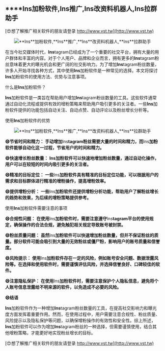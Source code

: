 ## ****Ins**加粉软件,**Ins**推广,**Ins**改资料机器人,**Ins**拉群助手**

[😍想了解推广相关软件的朋友请登录 http://www.vst.tw](http://www.vst.tw)

 <center><img src="https://vst.tw/MP4/tuiguang/png/0.png" alt="**Ins**加粉软件,**Ins**推广,**Ins**改资料机器人,**Ins**拉群助手"></center>

在当今社交媒体时代，**Ins**tagram已经成为了一个重要的社交平台，拥有大量的用户群体和丰富的内容。对于个人用户、品牌和企业而言，拥有更多的**Ins**tagram粉丝意味着更大的曝光机会和更广阔的社交影响力。为了增加**Ins**tagram粉丝数量，许多人开始寻找各种方式，其中使用**Ins**加粉软件是一种常见的选择。本文将探讨**Ins**加粉软件的使用方法、优势与注意事项。

什么是**Ins**加粉软件？

**Ins**加粉软件是一类旨在帮助用户增加**Ins**tagram粉丝数量的工具。这些软件通常通过自动化流程或提供有效的增粉策略来帮助用户吸引更多的关注者。一些**Ins**加粉软件提供的功能包括自动关注、自动点赞、自动评论以及粉丝增长分析等。

使用**Ins**加粉软件的优势

 <center><img src="https://vst.tw/MP4/tuiguang/png/4.png" alt="**Ins**加粉软件,**Ins**推广,**Ins**改资料机器人,**Ins**拉群助手"></center>

**😄节省时间和精力： 手动增加**Ins**tagram粉丝需要大量的时间和精力，而**Ins**加粉软件能够自动化这一过程，节省用户的时间和精力。**

**😄快速增长粉丝数量： **Ins**加粉软件可以快速地增加粉丝数量，通过自动化操作，用户可以在较短的时间内吸引更多的关注者。**

**😄精准的目标定位： 一些**Ins**加粉软件具有精准的目标定位功能，可以根据用户的需求和目标群体进行精准的增粉操作，提高增粉效率。**

**😄提供增粉分析： 一些**Ins**加粉软件还提供增粉分析功能，帮助用户了解粉丝增长的趋势和效果，为后续的增粉策略提供参考。**

使用**Ins**加粉软件需要注意的事项

**😄合规性问题： 在使用**Ins**加粉软件时，需要注意遵守**Ins**tagram平台的使用规定，确保操作的合法合规，避免触犯相关规定导致账号被封禁。**

**😄粉丝质量问题： 虽然**Ins**加粉软件可以快速增加粉丝数量，但并不保证粉丝的质量。部分软件可能会吸引到大量的无效粉丝或僵尸粉，影响用户的账号质量和信誉度。**

**😄风险提示： 使用**Ins**加粉软件存在一定的风险，例如账号安全问题、数据泄露风险等。在选择和使用软件时，需要谨慎评估风险，并选择信誉良好、口碑较佳的软件。**

**😄注意隐私保护： 在使用**Ins**加粉软件时，需要注意保护个人隐私信息，避免将个人账号信息泄露给不明来源的软件，以免造成不必要的风险。**

**😄结语**

**Ins**加粉软件作为一种增加**Ins**tagram粉丝数量的工具，在提高社交影响力和曝光度方面发挥着重要作用。然而，在使用过程中，用户需要注意合规性、粉丝质量、风险提示以及隐私保护等问题，以确保增粉操作的有效性和安全性。综上所述，**Ins**加粉软件可以作为增加**Ins**tagram粉丝的一种选择，但需要谨慎使用，结合其他增粉策略，才能更好地实现粉丝增长的目标。

[😍想了解推广相关软件的朋友请登录 http://www.vst.tw](http://www.vst.tw)



